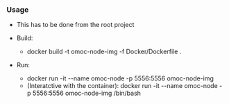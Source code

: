 ### Usage 

* This has to be done from the root project

* Build: 
    * docker build -t omoc-node-img -f Docker/Dockerfile . 

* Run: 
    * docker run -it --name omoc-node -p 5556:5556 omoc-node-img
    * (Interatctive with the container): docker run -it --name omoc-node -p 5556:5556 omoc-node-img /bin/bash

